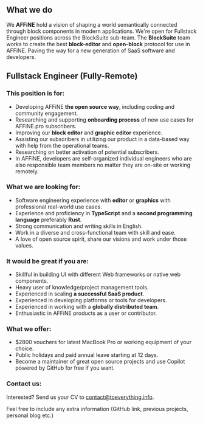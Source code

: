 ## What we do

We **AFFiNE** hold a vision of shaping a world semantically connected through block components in modern applications.
We're open for Fullstack Engineer positions across the BlockSuite sub-team. The **BlockSuite** team works to create the best **block-editor** and **open-block** protocol for use in AFFiNE. Paving the way for a new generation of SaaS software and developers.

## Fullstack Engineer (Fully-Remote)

### This position is for:

-   Developing AFFiNE **the open source way**, including coding and community engagement.
-   Researching and supporting **onboarding process** of new use cases for AFFiNE.pro subscribers.
-   Improving our **block editor** and **graphic editor** experience.
-   Assisting our subscribers in utilizing our product in a data-based way with help from the operational teams.
-   Researching on better activation of potential subscribers.
-   In AFFiNE, developers are self-organized individual engineers who are also responsible team members no matter they are on-site or working remotely.

### What we are looking for:

-   Software engineering experience with **editor** or **graphics** with professional real-world use cases.
-   Experience and proficiency in **TypeScript** and a **second programming language** preferably **Rust**.
-   Strong communication and writing skills in English.
-   Work in a diverse and cross-functional team with skill and ease.
-   A love of open source spirit, share our visions and work under those values.

### It would be great if you are:

-   Skillful in building UI with different Web frameworks or native web components.
-   Heavy user of knowledge/project management tools.
-   Experienced in scaling **a successful SaaS product**.
-   Experienced in developing platforms or tools for developers.
-   Experienced in working with a **globally distributed team**.
-   Enthusiastic in AFFiNE products as a user or contributor.

### What we offer:

-   $2800 vouchers for latest MacBook Pro or working equipment of your choice.
-   Public holidays and paid annual leave starting at 12 days.
-   Become a maintainer of great open source projects and use Copilot powered by GitHub for free if you want.

### Contact us:

Interested? Send us your CV to [contact@toeverything.info](mailto:contact@toeverything.info).

Feel free to include any extra information (GitHub link, previous projects, personal blog etc.)

